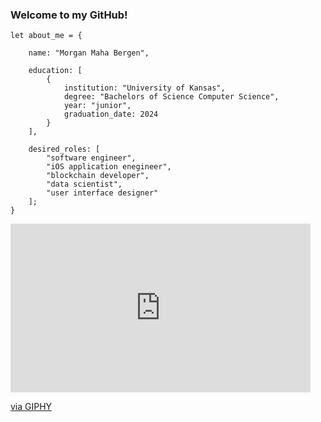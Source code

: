 ### Welcome to my GitHub!

    let about_me = {

        name: "Morgan Maha Bergen",

        education: [
            {
                institution: "University of Kansas",
                degree: "Bachelors of Science Computer Science",
                year: "junior",
                graduation_date: 2024
            }
        ],

        desired_roles: [
            "software engineer",
            "iOS application enegineer",
            "blockchain developer",
            "data scientist",
            "user interface designer"
        ];
    }

<!-- ![logo GIF animation](https://github.com/MorganBergen/MorganBergen/blob/main/logo.gif) -->

<!-- ![logo GIF animation](https://giphy.com/embed/4qjqqhAShKPZoa2wVg) -->

<iframe src="https://giphy.com/embed/4qjqqhAShKPZoa2wVg" width="480" height="270" frameBorder="0" class="giphy-embed" allowFullScreen></iframe><p><a href="https://giphy.com/gifs/4qjqqhAShKPZoa2wVg">via GIPHY</a></p>

